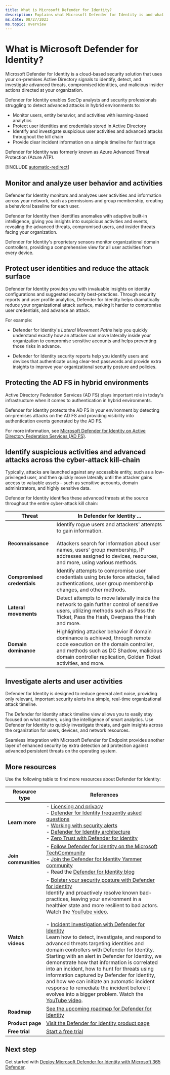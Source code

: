 ```yaml
---
title: What is Microsoft Defender for Identity?
description: Explains what Microsoft Defender for Identity is and what kinds of suspicious activities it can detect
ms.date: 08/27/2023
ms.topic: overview
---
```


# What is Microsoft Defender for Identity?

Microsoft Defender for Identity is a cloud-based security solution that uses your on-premises Active Directory signals to identify, detect, and investigate advanced threats, compromised identities, and malicious insider actions directed at your organization.

Defender for Identity enables SecOp analysts and security professionals struggling to detect advanced attacks in hybrid environments to:

- Monitor users, entity behavior, and activities with learning-based analytics
- Protect user identities and credentials stored in Active Directory
- Identify and investigate suspicious user activities and advanced attacks throughout the kill chain
- Provide clear incident information on a simple timeline for fast triage

Defender for Identity was formerly known as Azure Advanced Threat Protection (Azure ATP).

[!INCLUDE [automatic-redirect](../includes/automatic-redirect.md)]

## Monitor and analyze user behavior and activities

Defender for Identity monitors and analyzes user activities and information across your network, such as permissions and group membership, creating a behavioral baseline for each user. 

Defender for Identity then identifies anomalies with adaptive built-in intelligence, giving you insights into suspicious activities and events, revealing the advanced threats, compromised users, and insider threats facing your organization. 

Defender for Identity's proprietary sensors monitor organizational domain controllers, providing a comprehensive view for all user activities from every device.

## Protect user identities and reduce the attack surface

Defender for Identity provides you with invaluable insights on identity configurations and suggested security best-practices. Through security reports and user profile analytics, Defender for Identity helps dramatically reduce your organizational attack surface, making it harder to compromise user credentials, and advance an attack.

For example:

- Defender for Identity's *Lateral Movement Paths* help you quickly understand exactly how an attacker can move laterally inside your organization to compromise sensitive accounts and helps preventing those risks in advance. 

- Defender for Identity security reports help you identify users and devices that authenticate using clear-text passwords and provide extra insights to improve your organizational security posture and policies.

## Protecting the AD FS in hybrid environments

Active Directory Federation Services (AD FS) plays important role in today's infrastructure when it comes to authentication in hybrid environments. 

Defender for Identity protects the AD FS in your environment by detecting on-premises attacks on the AD FS and providing visibility into authentication events generated by the AD FS. 

For more information, see [Microsoft Defender for Identity on Active Directory Federation Services (AD FS)](deploy/active-directory-federation-services.md).

## Identify suspicious activities and advanced attacks across the cyber-attack kill-chain

Typically, attacks are launched against any accessible entity, such as a low-privileged user, and then quickly move laterally until the attacker gains access to valuable assets – such as sensitive accounts, domain administrators, and highly sensitive data. 

Defender for Identity identifies these advanced threats at the source throughout the entire cyber-attack kill chain:


|Threat  |In Defender for Identity ...  |
|---------|---------|
|**Reconnaissance**     |     Identify rogue users and attackers' attempts to gain information. <br><br>Attackers search for information about user names, users' group membership, IP addresses assigned to devices, resources, and more, using various methods.    |
|**Compromised credentials**     |   Identify attempts to compromise user credentials using brute force attacks, failed authentications, user group membership changes, and other methods.      |
|**Lateral movements**     |  Detect attempts to move laterally inside the network to gain further control of sensitive users, utilizing methods such as Pass the Ticket, Pass the Hash, Overpass the Hash and more.       |
|**Domain dominance**     |   Highlighting attacker behavior if domain dominance is achieved, through remote code execution on the domain controller, and methods such as DC Shadow, malicious domain controller replication, Golden Ticket activities, and more.      |


## Investigate alerts and user activities

Defender for Identity is designed to reduce general alert noise, providing only relevant, important security alerts in a simple, real-time organizational attack timeline. 

The Defender for Identity attack timeline view allows you to easily stay focused on what matters, using the intelligence of smart analytics. Use Defender for Identity to quickly investigate threats, and gain insights across the organization for users, devices, and network resources. 

Seamless integration with Microsoft Defender for Endpoint provides another layer of enhanced security by extra detection and protection against advanced persistent threats on the operating system.

## More resources

Use the following table to find more resources about Defender for Identity:

|Resource type  |References |
|---------|---------|
|**Learn more**     |      - [Licensing and privacy](/defender-for-identity/technical-faq#licensing-and-privacy) <br>- [Defender for Identity frequently asked questions](technical-faq.yml) <br>    - [Working with security alerts](/defender-for-identity/manage-security-alerts)<br>    - [Defender for Identity architecture](architecture.md)  <br>- [Zero Trust with Defender for Identity](zero-trust.md)     |
|**Join communities**     |     - [Follow Defender for Identity on the Microsoft TechCommunity](https://aka.ms/MDIcommunity "Defender for Identity on Microsoft Tech Community") <br>    - [Join the Defender for Identity Yammer community](https://www.yammer.com/azureadvisors/#/threads/inGroup?type=in_group&feedId=9386893 "Defender for Identity Yammer community")<br>    - Read the [Defender for Identity blog](https://techcommunity.microsoft.com/t5/security-compliance-and-identity/bg-p/MicrosoftSecurityandCompliance/label-name/Microsoft%20Defender%20for%20Identity)        |
|**Watch videos**     |      - [Bolster your security posture with Defender for Identity](<https://techcommunity.microsoft.com/t5/video-hub/bolster-your-security-posture-with-microsoft-defender-for/m-p/1698841>)<br>Identify and proactively resolve known bad-practices, leaving your environment in a healthier state and more resilient to bad actors. Watch the [YouTube video](https://youtu.be/nx5rrxVuRTk). <br><br>    - [Incident Investigation with Defender for Identity](<https://techcommunity.microsoft.com/t5/video-hub/incident-investigation-with-microsoft-defender-for-identity/m-p/1698840>)<br>Learn how to detect, investigate, and respond to advanced threats targeting identities and domain controllers with Defender for Identity. <br>Starting with an alert in Defender for Identity, we demonstrate how that information is correlated into an incident, how to hunt for threats using information captured by Defender for Identity, and how we can initiate an automatic incident response to remediate the incident before it evolves into a bigger problem. Watch the [YouTube video](https://youtu.be/geWU4It6S48).       |
| **Roadmap** | [See the upcoming roadmap for Defender for Identity](https://www.microsoft.com/microsoft-365/roadmap?filters=Microsoft%20Defender%20for%20Identity) |
| **Product page** |[Visit the Defender for Identity product page](https://www.microsoft.com/microsoft-365/security/identity-defender "Defender for Identity product page") |
| **Free trial** | [Start a free trial](https://signup.microsoft.com/Signup?OfferId=87dd2714-d452-48a0-a809-d2f58c4f68b7&ali=1 "Enterprise Mobility + Security E5") |

## Next step

Get started with [Deploy Microsoft Defender for Identity with Microsoft 365 Defender](deploy/deploy-defender-identity.md).

